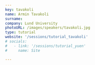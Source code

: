 ```yaml
---
key: tavakoli
name: Armin Tavakoli
surname: 
company: Lund University
photoURL: /images/speakers/tavakoli.jpg
type: tutorial
website: '/sessions/tutorial_tavakoli'
# socials:
#   - link: '/sessions/tutorial_yuen'
#     name: Site

---
```

